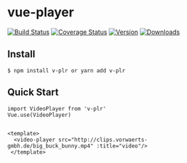 # vue-player

[![Build Status](https://travis-ci.org/Nick742037091/vue-player.svg?branch=master)](https://travis-ci.org/Nick742037091/vue-player) [![Coverage Status](https://coveralls.io/repos/github/Nick742037091/vue-player/badge.svg?branch=master)](https://coveralls.io/github/Nick742037091/vue-player?branch=master) [![Version](https://img.shields.io/npm/v/v-plr.svg)](https://www.npmjs.com/package/v-plr) [![Downloads](https://img.shields.io/npm/dm/v-plr.svg)](https://www.npmjs.com/package/v-plr)

## Install

`$ npm install v-plr or yarn add v-plr`

## Quick Start

```
import VideoPlayer from 'v-plr'
Vue.use(VideoPlayer)


<template>
  <video-player src="http://clips.vorwaerts-gmbh.de/big_buck_bunny.mp4" :title="video"/>
 </template>
```
